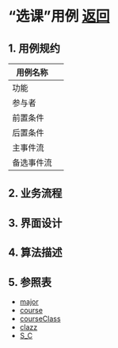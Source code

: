 # “选课”用例 [返回](../README.md)

## 1. 用例规约

|用例名称| |
|-------|:-------------|
|功能| |
|参与者| |
|前置条件| |
|后置条件| |
|主事件流| |
|备选事件流| |

## 2. 业务流程


## 3. 界面设计


## 4. 算法描述
    
## 5. 参照表

- [major](../数据库设计.md/#major)
- [course](../数据库设计.md/#course)
- [courseClass](../数据库设计.md/#courseClass)
- [clazz](../数据库设计.md/#clazz)
- [S_C](../数据库设计.md/#S_C)